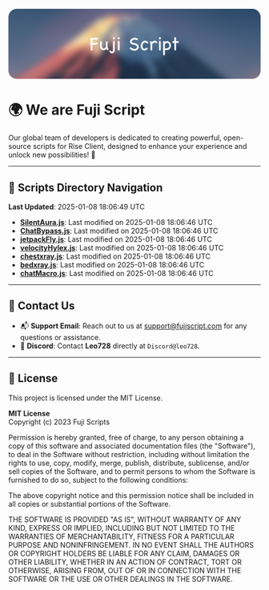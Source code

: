 ![Banner](.github/b.webp)

# 🌍 **We are Fuji Script**

Our global team of developers is dedicated to creating powerful, open-source scripts for Rise Client, designed to enhance your experience and unlock new possibilities! 🌟

---
<!-- SCRIPTS_NAVIGATION_START -->
## 📂 **Scripts Directory Navigation**

**Last Updated**: 2025-01-08 18:06:49 UTC

- **[SilentAura.js](scripts/SilentAura.js)**: Last modified on 2025-01-08 18:06:46 UTC
- **[ChatBypass.js](scripts/ChatBypass.js)**: Last modified on 2025-01-08 18:06:46 UTC
- **[jetpackFly.js](scripts/jetpackFly.js)**: Last modified on 2025-01-08 18:06:46 UTC
- **[velocityHylex.js](scripts/velocityHylex.js)**: Last modified on 2025-01-08 18:06:46 UTC
- **[chestxray.js](scripts/chestxray.js)**: Last modified on 2025-01-08 18:06:46 UTC
- **[bedxray.js](scripts/bedxray.js)**: Last modified on 2025-01-08 18:06:46 UTC
- **[chatMacro.js](scripts/chatMacro.js)**: Last modified on 2025-01-08 18:06:46 UTC

<!-- SCRIPTS_NAVIGATION_END -->

---

## 💬 **Contact Us**  
- 📬 **Support Email**: Reach out to us at [support@fujiscript.com](mailto:support@fujiscript.com) for any questions or assistance.  
- 💬 **Discord**: Contact **Leo728** directly at `Discord@leo728`.

---

## 📜 **License**

This project is licensed under the MIT License.  

**MIT License**  
Copyright (c) 2023 Fuji Scripts  

Permission is hereby granted, free of charge, to any person obtaining a copy of this software and associated documentation files (the "Software"), to deal in the Software without restriction, including without limitation the rights to use, copy, modify, merge, publish, distribute, sublicense, and/or sell copies of the Software, and to permit persons to whom the Software is furnished to do so, subject to the following conditions:  

The above copyright notice and this permission notice shall be included in all copies or substantial portions of the Software.  

THE SOFTWARE IS PROVIDED "AS IS", WITHOUT WARRANTY OF ANY KIND, EXPRESS OR IMPLIED, INCLUDING BUT NOT LIMITED TO THE WARRANTIES OF MERCHANTABILITY, FITNESS FOR A PARTICULAR PURPOSE AND NONINFRINGEMENT. IN NO EVENT SHALL THE AUTHORS OR COPYRIGHT HOLDERS BE LIABLE FOR ANY CLAIM, DAMAGES OR OTHER LIABILITY, WHETHER IN AN ACTION OF CONTRACT, TORT OR OTHERWISE, ARISING FROM, OUT OF OR IN CONNECTION WITH THE SOFTWARE OR THE USE OR OTHER DEALINGS IN THE SOFTWARE.  
